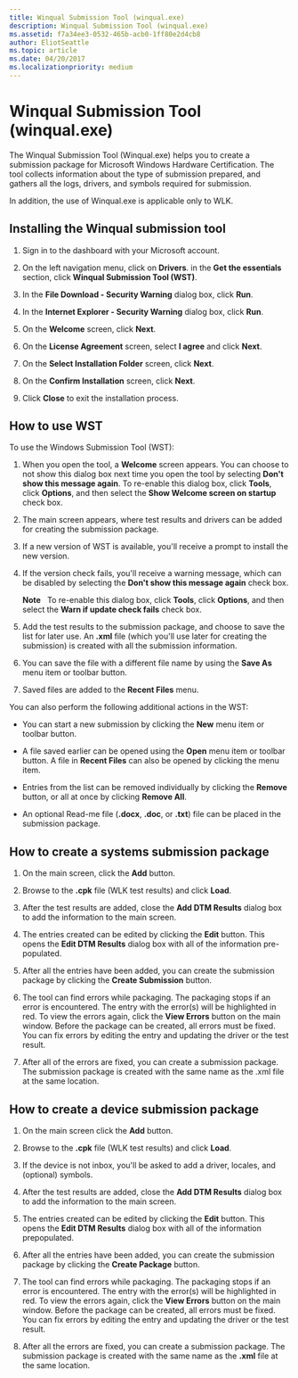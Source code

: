 ```yaml
---
title: Winqual Submission Tool (winqual.exe)
description: Winqual Submission Tool (winqual.exe)
ms.assetid: f7a34ee3-0532-465b-acb0-1ff80e2d4cb8
author: EliotSeattle
ms.topic: article
ms.date: 04/20/2017
ms.localizationpriority: medium
---
```


# Winqual Submission Tool (winqual.exe)


The Winqual Submission Tool (Winqual.exe) helps you to create a submission package for Microsoft Windows Hardware Certification. The tool collects information about the type of submission prepared, and gathers all the logs, drivers, and symbols required for submission.

In addition, the use of Winqual.exe is applicable only to WLK.

## Installing the Winqual submission tool


1.  Sign in to the dashboard with your Microsoft account.

2.  On the left navigation menu, click on **Drivers**. in the **Get the essentials** section, click **Winqual Submission Tool (WST)**.

3.  In the **File Download - Security Warning** dialog box, click **Run**.

4.  In the **Internet Explorer - Security Warning** dialog box, click **Run**.

5.  On the **Welcome** screen, click **Next**.

6.  On the **License Agreement** screen, select **I agree** and click **Next**.

7.  On the **Select Installation Folder** screen, click **Next**.

8.  On the **Confirm Installation** screen, click **Next**.

9.  Click **Close** to exit the installation process.

## <span id="How_to_use_WST"></span><span id="how_to_use_wst"></span><span id="HOW_TO_USE_WST"></span>How to use WST


To use the Windows Submission Tool (WST):

1.  When you open the tool, a **Welcome** screen appears. You can choose to not show this dialog box next time you open the tool by selecting **Don't show this message again**. To re-enable this dialog box, click **Tools**, click **Options**, and then select the **Show Welcome screen on startup** check box.

2.  The main screen appears, where test results and drivers can be added for creating the submission package.

3.  If a new version of WST is available, you'll receive a prompt to install the new version.

4.  If the version check fails, you'll receive a warning message, which can be disabled by selecting the **Don't show this message again** check box.

    **Note**  
    To re-enable this dialog box, click **Tools**, click **Options**, and then select the **Warn if update check fails** check box.

     

5.  Add the test results to the submission package, and choose to save the list for later use. An **.xml** file (which you'll use later for creating the submission) is created with all the submission information.

6.  You can save the file with a different file name by using the **Save As** menu item or toolbar button.

7.  Saved files are added to the **Recent Files** menu.

You can also perform the following additional actions in the WST:

-   You can start a new submission by clicking the **New** menu item or toolbar button.

-   A file saved earlier can be opened using the **Open** menu item or toolbar button. A file in **Recent Files** can also be opened by clicking the menu item.

-   Entries from the list can be removed individually by clicking the **Remove** button, or all at once by clicking **Remove All**.

-   An optional Read-me file (**.docx**, **.doc**, or **.txt**) file can be placed in the submission package.

## <span id="How_to_create_a_systems_submission_package"></span><span id="how_to_create_a_systems_submission_package"></span><span id="HOW_TO_CREATE_A_SYSTEMS_SUBMISSION_PACKAGE"></span>How to create a systems submission package


1.  On the main screen, click the **Add** button.

2.  Browse to the **.cpk** file (WLK test results) and click **Load**.

3.  After the test results are added, close the **Add DTM Results** dialog box to add the information to the main screen.

4.  The entries created can be edited by clicking the **Edit** button. This opens the **Edit DTM Results** dialog box with all of the information pre-populated.

5.  After all the entries have been added, you can create the submission package by clicking the **Create Submission** button.

6.  The tool can find errors while packaging. The packaging stops if an error is encountered. The entry with the error(s) will be highlighted in red. To view the errors again, click the **View Errors** button on the main window. Before the package can be created, all errors must be fixed. You can fix errors by editing the entry and updating the driver or the test result.

7.  After all of the errors are fixed, you can create a submission package. The submission package is created with the same name as the .xml file at the same location.

## <span id="How_to_create_a_device_submission_package"></span><span id="how_to_create_a_device_submission_package"></span><span id="HOW_TO_CREATE_A_DEVICE_SUBMISSION_PACKAGE"></span>How to create a device submission package


1.  On the main screen click the **Add** button.

2.  Browse to the **.cpk** file (WLK test results) and click **Load**.

3.  If the device is not inbox, you'll be asked to add a driver, locales, and (optional) symbols.

4.  After the test results are added, close the **Add DTM Results** dialog box to add the information to the main screen.

5.  The entries created can be edited by clicking the **Edit** button. This opens the **Edit DTM Results** dialog box with all of the information prepopulated.

6.  After all the entries have been added, you can create the submission package by clicking the **Create Package** button.

7.  The tool can find errors while packaging. The packaging stops if an error is encountered. The entry with the error(s) will be highlighted in red. To view the errors again, click the **View Errors** button on the main window. Before the package can be created, all errors must be fixed. You can fix errors by editing the entry and updating the driver or the test result.

8.  After all the errors are fixed, you can create a submission package. The submission package is created with the same name as the **.xml** file at the same location.

 

 





